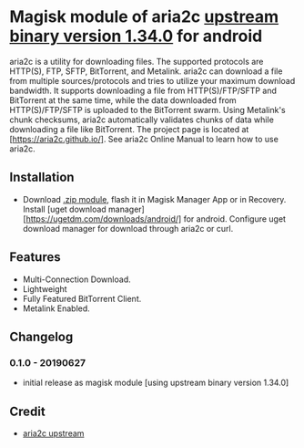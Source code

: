 # Magisk module of aria2c [upstream binary version 1.34.0](https://github.com/aria2/aria2/releases/tag/release-1.34.0) for android

aria2c is a utility for downloading files. The supported protocols are HTTP(S), FTP, SFTP, BitTorrent, and Metalink. aria2c can download a file from multiple sources/protocols and tries to utilize your maximum download bandwidth. It supports downloading a file from HTTP(S)/FTP/SFTP and BitTorrent at the same time, while the data downloaded from HTTP(S)/FTP/SFTP is uploaded to the BitTorrent swarm. Using Metalink's chunk checksums, aria2c automatically validates chunks of data while downloading a file like BitTorrent. The project page is located at [https://aria2c.github.io/]. See aria2c Online Manual to learn how to use aria2c.

## Installation
- Download [.zip module](https://github.com/Magisk-Modules-Repo/aria2c/releases), flash it in Magisk Manager App or in Recovery. Install [uget download manager][https://ugetdm.com/downloads/android/] for android. Configure uget download manager for download through aria2c or curl.

## Features
-    Multi-Connection Download.
-    Lightweight
-    Fully Featured BitTorrent Client.
-    Metalink Enabled.

## Changelog
### 0.1.0 - 20190627
- initial release as magisk module [using upstream binary version 1.34.0]

## Credit
- [aria2c upstream](https://github.com/aria2/aria2/releases)

